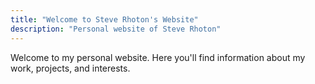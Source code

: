 ```yaml
---
title: "Welcome to Steve Rhoton's Website"
description: "Personal website of Steve Rhoton"
---
```


Welcome to my personal website. Here you'll find information about my work, projects, and interests.
